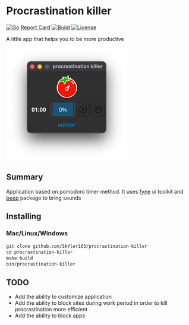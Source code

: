 # Procrastination killer
[![Go Report Card](https://goreportcard.com/badge/github.com/SkYler163/procrastination-killer)](https://goreportcard.com/report/github.com/SkYler163/procrastination-killer)
[![Build](https://travis-ci.com/SkYler163/procrastination-killer.svg?branch=master)](https://travis-ci.com/SkYler163/procrastination-killer)
[![License](https://img.shields.io/badge/license-GPL3.0-blue.svg)](LICENSE)

A little app that helps you to be more productive

![](./screenshot.png)

## Summary
Application based on pomodoro timer method. It uses [fyne](https://github.com/fyne-io/fyne) ui toolkit and 
[beep](https://github.com/faiface/beep) package to bring sounds

## Installing

### Mac/Linux/Windows
```shell
git clone github.com/SkYler163/procrastination-killer
cd procrastination-killer
make build
bin/procrastination-killer
```

## TODO
* Add the ability to customize application
* Add the ability to block sites during work period in order to kill procrastination more efficient
* Add the ability to block apps